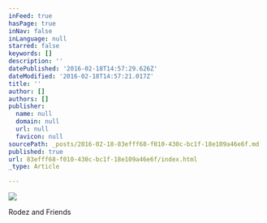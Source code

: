 ```yaml
---
inFeed: true
hasPage: true
inNav: false
inLanguage: null
starred: false
keywords: []
description: ''
datePublished: '2016-02-18T14:57:29.626Z'
dateModified: '2016-02-18T14:57:21.017Z'
title: ''
author: []
authors: []
publisher:
  name: null
  domain: null
  url: null
  favicon: null
sourcePath: _posts/2016-02-18-83efff68-f010-430c-bc1f-18e109a46e6f.md
published: true
url: 83efff68-f010-430c-bc1f-18e109a46e6f/index.html
_type: Article

---
```

![](https://the-grid-user-content.s3-us-west-2.amazonaws.com/f6df3605-caed-4d68-a17a-afa81f130a04.JPG)

Rodez and Friends